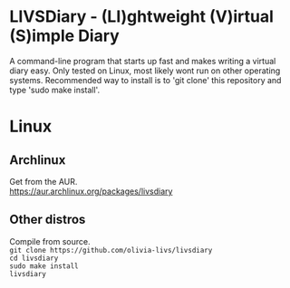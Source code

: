 # LIVSDiary - (LI)ghtweight (V)irtual (S)imple Diary
A command-line program that starts up fast and makes writing a virtual diary easy.
Only tested on Linux, most likely wont run on other operating systems.
Recommended way to install is to 'git clone' this repository and type 'sudo make install'.
# Linux
## Archlinux
Get from the AUR.<br>
https://aur.archlinux.org/packages/livsdiary
## Other distros
Compile from source.<br>
`git clone https://github.com/olivia-livs/livsdiary`<br>
`cd livsdiary`<br>
`sudo make install`<br>
`livsdiary`
